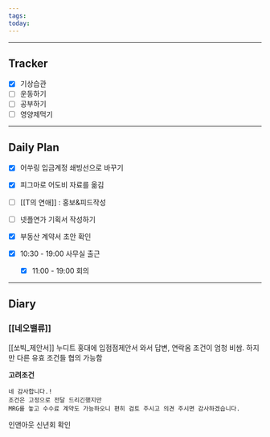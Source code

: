 ```yaml
---
tags: 
today:
---
```



---
## Tracker

- [x] 기상습관
- [ ] 운동하기
- [ ] 공부하기
- [ ] 영양제먹기

---
## Daily Plan

- [x] 어쑤링 입금계정 쇄빙선으로 바꾸기
- [x] 피그마로 어도비 자료를 옮김
- [ ] [[T의 연애]] : 홍보&피드작성
- [ ] 넷플연가 기획서 작성하기
- [x] 부동산 계약서 초안 확인

- [x] 10:30 - 19:00 사무실 출근
	- [x] 11:00 - 19:00 회의

---
## Diary

### [[네오밸류]]

[[쏘빅_제안서]] 누디트 홍대에 입점점제안서 와서
답변, 연락옴
조건이 엄청 비쌈. 하지만 다른 유효 조건들 협의 가능함

**고려조건**



```
네 감사합니다.! 
조건은 고정으로 전달 드리긴했지만 
MRG를 놓고 수수료 계약도 가능하오니 편히 검토 주시고 의견 주시면 감사하겠습니다.
```

인앤아웃 신년회 확인

